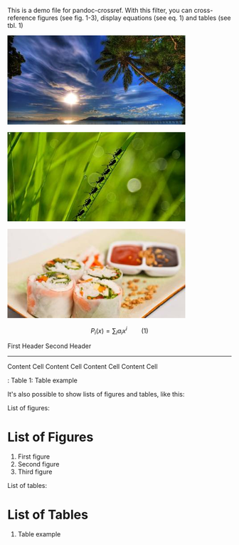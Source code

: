 This is a demo file for pandoc-crossref. With this filter, you can
cross-reference figures (see fig. 1-3), display equations (see eq. 1)
and tables (see tbl. 1)

![Figure 1: First figure](img1.jpg)

![Figure 2: Second figure](img2.jpg)

![Figure 3: Third figure](img3.jpg)

$$ P_i(x) = \sum_i a_i x^i \qquad(1)$$

  First Header   Second Header
  -------------- ---------------
  Content Cell   Content Cell
  Content Cell   Content Cell

  : Table 1: Table example

It's also possible to show lists of figures and tables, like this:

List of figures:

List of Figures
===============

1.  First figure
2.  Second figure
3.  Third figure

List of tables:

List of Tables
==============

1.  Table example

